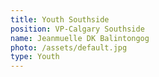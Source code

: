 ```yaml
---
title: Youth Southside
position: VP-Calgary Southside
name: Jeanmuelle DK Balintongog
photo: /assets/default.jpg
type: Youth
---
```

